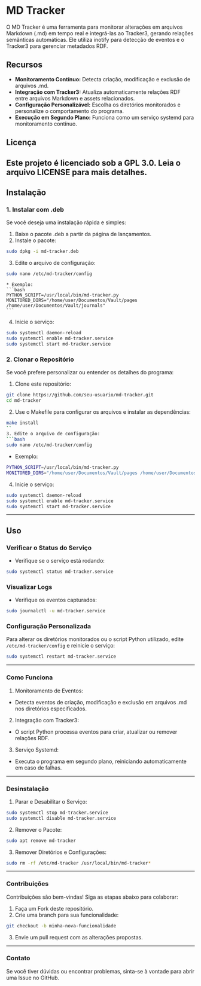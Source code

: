 # MD Tracker
O MD Tracker é uma ferramenta para monitorar alterações em arquivos Markdown (.md) em tempo real e integrá-las ao Tracker3, gerando relações semânticas automáticas. Ele utiliza inotify para detecção de eventos e o Tracker3 para gerenciar metadados RDF.
## Recursos
* **Monitoramento Contínuo:** Detecta criação, modificação e exclusão de arquivos .md.
* **Integração com Tracker3:** Atualiza automaticamente relações RDF entre arquivos Markdown e assets relacionados.
* **Configuração Personalizável:** Escolha os diretórios monitorados e personalize o comportamento do programa.
* **Execução em Segundo Plano:** Funciona como um serviço systemd para monitoramento contínuo.
## Licença
Este projeto é licenciado sob a GPL 3.0. Leia o arquivo LICENSE para mais detalhes.
---
## Instalação

### 1. Instalar com .deb
Se você deseja uma instalação rápida e simples:
  1. Baixe o pacote .deb a partir da página de lançamentos.
  2. Instale o pacote:
  ```bash
  sudo dpkg -i md-tracker.deb
  ```
  3. Edite o arquivo de configuração:
  ```bash
  sudo nano /etc/md-tracker/config
  ```

    * Exemplo:
    ```bash
    PYTHON_SCRIPT=/usr/local/bin/md-tracker.py
    MONITORED_DIRS="/home/user/Documentos/Vault/pages /home/user/Documentos/Vault/journals"
    ```
    
  4. Inicie o serviço:
  ```bash
  sudo systemctl daemon-reload
  sudo systemctl enable md-tracker.service
  sudo systemctl start md-tracker.service
  ```
### 2. Clonar o Repositório
Se você prefere personalizar ou entender os detalhes do programa:
1. Clone este repositório:
```bash
git clone https://github.com/seu-usuario/md-tracker.git
cd md-tracker
```
2. Use o Makefile para configurar os arquivos e instalar as dependências:
```bash
make install
`` 
3. Edite o arquivo de configuração:
```bash
sudo nano /etc/md-tracker/config
```
  * Exemplo:
  ```bash
  PYTHON_SCRIPT=/usr/local/bin/md-tracker.py
  MONITORED_DIRS="/home/user/Documentos/Vault/pages /home/user/Documentos/Vault/journals"
  ```
4. Inicie o serviço:
```bash
sudo systemctl daemon-reload
sudo systemctl enable md-tracker.service
sudo systemctl start md-tracker.service
```
---
## Uso
### Verificar o Status do Serviço
* Verifique se o serviço está rodando:
```bash
sudo systemctl status md-tracker.service
```
### Visualizar Logs
* Verifique os eventos capturados:
```bash
sudo journalctl -u md-tracker.service
```
### Configuração Personalizada
Para alterar os diretórios monitorados ou o script Python utilizado, edite `/etc/md-tracker/config` e reinicie o serviço:
```bash
sudo systemctl restart md-tracker.service
```
---
### Como Funciona
1. Monitoramento de Eventos:
  * Detecta eventos de criação, modificação e exclusão em arquivos .md nos diretórios especificados.
2. Integração com Tracker3:
  * O script Python processa eventos para criar, atualizar ou remover relações RDF.
3. Serviço Systemd:
  * Executa o programa em segundo plano, reiniciando automaticamente em caso de falhas.
---
### Desinstalação
1. Parar e Desabilitar o Serviço:
```bash
sudo systemctl stop md-tracker.service
sudo systemctl disable md-tracker.service
```
2. Remover o Pacote:
```bash
sudo apt remove md-tracker
```
3. Remover Diretórios e Configurações:
```bash
sudo rm -rf /etc/md-tracker /usr/local/bin/md-tracker*
```
---
### Contribuições
Contribuições são bem-vindas! Siga as etapas abaixo para colaborar:
1. Faça um Fork deste repositório.
2. Crie uma branch para sua funcionalidade:
```bash
git checkout -b minha-nova-funcionalidade
```
3. Envie um pull request com as alterações propostas.
---
### Contato
Se você tiver dúvidas ou encontrar problemas, sinta-se à vontade para abrir uma Issue no GitHub.
